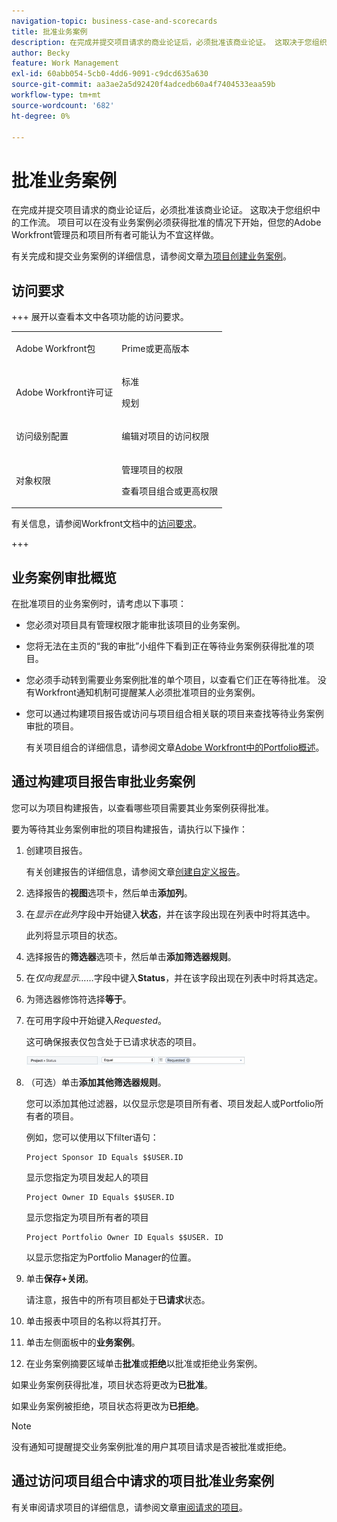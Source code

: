 ```yaml
---
navigation-topic: business-case-and-scorecards
title: 批准业务案例
description: 在完成并提交项目请求的商业论证后，必须批准该商业论证。 这取决于您组织中的工作流。 项目可以在没有业务案例必须获得批准的情况下开始，但您的Adobe Workfront管理员和项目所有者可能认为不宜这样做。
author: Becky
feature: Work Management
exl-id: 60abb054-5cb0-4dd6-9091-c9dcd635a630
source-git-commit: aa3ae2a5d92420f4adcedb60a4f7404533eaa59b
workflow-type: tm+mt
source-wordcount: '682'
ht-degree: 0%

---
```


# 批准业务案例

<!--Audit: 6/2025-->

在完成并提交项目请求的商业论证后，必须批准该商业论证。 这取决于您组织中的工作流。 项目可以在没有业务案例必须获得批准的情况下开始，但您的Adobe Workfront管理员和项目所有者可能认为不宜这样做。

有关完成和提交业务案例的详细信息，请参阅文章[为项目创建业务案例](../../../manage-work/projects/define-a-business-case/create-business-case.md)。

## 访问要求

+++ 展开以查看本文中各项功能的访问要求。

<table style="table-layout:auto"> 
 <col> 
 <col> 
 <tbody> 
  <tr> 
   <td role="rowheader"><p>Adobe Workfront包</p></td> 
   <td> 
   <p>Prime或更高版本</p>
   </td> 
  </tr> 
  <tr> 
   <td role="rowheader">Adobe Workfront许可证</td> 
   <td> 
   <p>标准 </p> 
   <p>规划 </p> </td> 
  </tr> 
  <tr> 
   <td role="rowheader">访问级别配置</td> 
   <td> <p>编辑对项目的访问权限</p> </td> 
  </tr> 
  <tr> 
   <td role="rowheader"><p>对象权限</p></td> 
   <td> <p>管理项目的权限</p> <p>查看项目组合或更高权限</p>  </td> 
  </tr> 
 </tbody> 
</table>

有关信息，请参阅Workfront文档中的[访问要求](/help/quicksilver/administration-and-setup/add-users/access-levels-and-object-permissions/access-level-requirements-in-documentation.md)。

+++

## 业务案例审批概览

在批准项目的业务案例时，请考虑以下事项：

* 您必须对项目具有管理权限才能审批该项目的业务案例。
* 您将无法在主页的“我的审批”小组件下看到正在等待业务案例获得批准的项目。
* 您必须手动转到需要业务案例批准的单个项目，以查看它们正在等待批准。 没有Workfront通知机制可提醒某人必须批准项目的业务案例。
* 您可以通过构建项目报告或访问与项目组合相关联的项目来查找等待业务案例审批的项目。

  有关项目组合的详细信息，请参阅文章[Adobe Workfront中的Portfolio概述](../../../manage-work/portfolios/portfolios-overview/portfolio-overview.md)。

## 通过构建项目报告审批业务案例

您可以为项目构建报告，以查看哪些项目需要其业务案例获得批准。

要为等待其业务案例审批的项目构建报告，请执行以下操作：

1. 创建项目报告。

   有关创建报告的详细信息，请参阅文章[创建自定义报告](../../../reports-and-dashboards/reports/creating-and-managing-reports/create-custom-report.md)。

1. 选择报告的&#x200B;**视图**&#x200B;选项卡，然后单击&#x200B;**添加列**。

1. 在&#x200B;*显示在此列*&#x200B;字段中开始键入&#x200B;**状态**，并在该字段出现在列表中时将其选中。

   此列将显示项目的状态。

1. 选择报告的&#x200B;**筛选器**&#x200B;选项卡，然后单击&#x200B;**添加筛选器规则**。

1. 在&#x200B;*仅向我显示……*&#x200B;字段中键入&#x200B;**Status**，并在该字段出现在列表中时将其选定。
1. 为筛选器修饰符选择&#x200B;**等于**。
1. 在可用字段中开始键入&#x200B;*Requested*。

   这可确保报表仅包含处于已请求状态的项目。

   ![requested_projects_filter.png](assets/requested-projects-filter-350x14.png)

1. （可选）单击&#x200B;**添加其他筛选器规则**。

   您可以添加其他过滤器，以仅显示您是项目所有者、项目发起人或Portfolio所有者的项目。

   例如，您可以使用以下filter语句：

   ```
   Project Sponsor ID Equals $$USER.ID
   ```

   显示您指定为项目发起人的项目

   ```
   Project Owner ID Equals $$USER.ID
   ```

   显示您指定为项目所有者的项目

   ```
   Project Portfolio Owner ID Equals $$USER. ID
   ```

   以显示您指定为Portfolio Manager的位置。

1. 单击&#x200B;**保存+关闭**。

   请注意，报告中的所有项目都处于&#x200B;**已请求**&#x200B;状态。

1. 单击报表中项目的名称以将其打开。
1. 单击左侧面板中的&#x200B;**业务案例**。
1. 在业务案例摘要区域单击&#x200B;**批准**&#x200B;或&#x200B;**拒绝**&#x200B;以批准或拒绝业务案例。

<!-- ![Business case](assets/business-case-summary-with-rp-information--1-.png) -->

如果业务案例获得批准，项目状态将更改为&#x200B;**已批准**。

如果业务案例被拒绝，项目状态将更改为&#x200B;**已拒绝**。

>[!NOTE]
>
>没有通知可提醒提交业务案例批准的用户其项目请求是否被批准或拒绝。

## 通过访问项目组合中请求的项目批准业务案例

有关审阅请求项目的详细信息，请参阅文章[审阅请求的项目](../../../manage-work/portfolios/create-and-manage-portfolios/review-requested-projects.md)。
